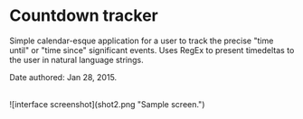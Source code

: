# Countdown tracker

Simple calendar-esque application for a user to track the precise "time until" or "time since" significant events. Uses RegEx to present timedeltas to the user in natural language strings.

Date authored: Jan 28, 2015.

<br>
![interface screenshot](shot2.png "Sample screen.")
